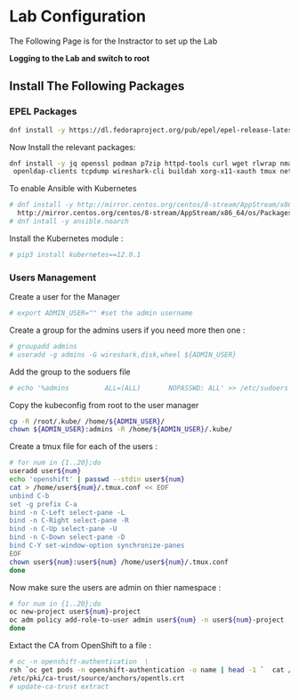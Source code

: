 # Lab Configuration

The Following Page is for the Instractor to set up the Lab

**Logging to the Lab and switch to root**

## Install The Following Packages

### EPEL Packages
```bash
dnf install -y https://dl.fedoraproject.org/pub/epel/epel-release-latest-8.noarch.rpm
```

Now Install the relevant packages:
```bash
dnf install -y jq openssl podman p7zip httpd-tools curl wget rlwrap nmap telnet ftp tftp\
 openldap-clients tcpdump wireshark-cli buildah xorg-x11-xauth tmux net-tools nfs-utils skopeo make 
```

To enable Ansible with Kubernetes
```bash
# dnf install -y http://mirror.centos.org/centos/8-stream/AppStream/x86_64/os/Packages/ansible-core-2.12.2-3.el8.x86_64.rpm \
  http://mirror.centos.org/centos/8-stream/AppStream/x86_64/os/Packages/python38-resolvelib-0.5.4-5.el8.noarch.rpm
# dnf intall -y ansible.noarch
```

Install the Kubernetes module :
```bash
# pip3 install kubernetes==12.0.1
```

### Users Management

Create a user for the Manager

```bash
# export ADMIN_USER="" #set the admin username
```

Create a group for the admins users if you need more then one :
```bash
# groupadd admins
# useradd -g admins -G wireshark,disk,wheel ${ADMIN_USER}
```

Add the group to the soduers file
```bash
# echo '%admins         ALL=(ALL)       NOPASSWD: ALL' >> /etc/sudoers
```

Copy the kubeconfig from root to the user manager
```bash
cp -R /root/.kube/ /home/${ADMIN_USER}/
chown ${ADMIN_USER}:admins -R /home/${ADMIN_USER}/.kube/
```

Create a tmux file for each of the users :

```bash
# for num in {1..20};do
useradd user${num}
echo 'openshift' | passwd --stdin user${num} 
cat > /home/user${num}/.tmux.conf << EOF
unbind C-b
set -g prefix C-a
bind -n C-Left select-pane -L
bind -n C-Right select-pane -R
bind -n C-Up select-pane -U
bind -n C-Down select-pane -D
bind C-Y set-window-option synchronize-panes
EOF
chown user${num}:user${num} /home/user${num}/.tmux.conf
done
```

Now make sure the users are admin on thier namespace :
```bash
# for num in {1..20};do
oc new-project user${num}-project
oc adm policy add-role-to-user admin user${num} -n user${num}-project
done
```

Extact the CA from OpenShift to a file :

```bash
# oc -n openshift-authentication  \
rsh `oc get pods -n openshift-authentication -o name | head -1 `  cat /run/secrets/kubernetes.io/serviceaccount/ca.crt > \
/etc/pki/ca-trust/source/anchors/opentls.crt
# update-ca-trust extract
```

